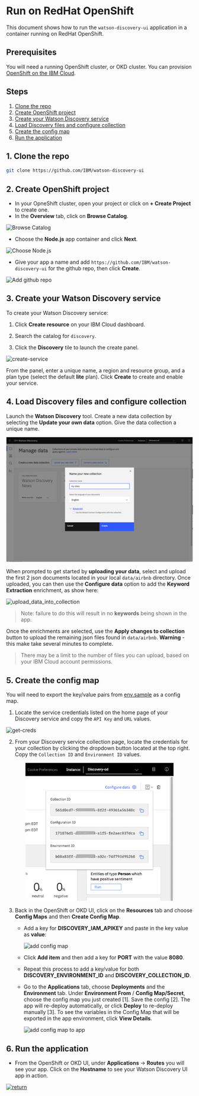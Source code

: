 # Run on RedHat OpenShift

This document shows how to run the `watson-discovery-ui` application in a container running on RedHat OpenShift.

## Prerequisites

You will need a running OpenShift cluster, or OKD cluster. You can provision [OpenShift on the IBM Cloud](https://cloud.ibm.com/kubernetes/catalog/openshiftcluster).

## Steps

1. [Clone the repo](#1-clone-the-repo)
1. [Create OpenShift project](#2-create-openshift-project)
1. [Create your Watson Discovery service](#3-create-your-watson-discovery-service)
1. [Load Discovery files and configure collection](#4-load-discovery-files-and-configure-collection)
1. [Create the config map](#5-create-the-config-map)
1. [Run the application](#6-run-the-application)

## 1. Clone the repo

```bash
git clone https://github.com/IBM/watson-discovery-ui
```

## 2. Create OpenShift project

* In your OpneShift cluster, open your project or click on **+ Create Project** to create one.
* In the **Overview** tab, click on **Browse Catalog**.

![Browse Catalog](https://raw.githubusercontent.com/IBM/pattern-utils/master/openshift/openshift-browse-catalog.png)

* Choose the **Node.js** app container and click **Next**.

![Choose Node.js](https://raw.githubusercontent.com/IBM/pattern-utils/master/openshift/openshift-choose-nodejs.png)

* Give your app a name and add `https://github.com/IBM/watson-discovery-ui` for the github repo, then click **Create**.

![Add github repo](https://raw.githubusercontent.com/IBM/pattern-utils/master/openshift/openshift-add-github-repo.png)

## 3. Create your Watson Discovery service

To create your Watson Discovery service:

  1. Click **Create resource** on your IBM Cloud dashboard.

  2. Search the catalog for `discovery`.

  3. Click the **Discovery** tile to launch the create panel.

![create-service](https://raw.githubusercontent.com/IBM/pattern-utils/master/watson-discovery/discover-service-create.png)

From the panel, enter a unique name, a region and resource group, and a plan type (select the default **lite** plan). Click **Create** to create and enable your service.

## 4. Load Discovery files and configure collection

Launch the **Watson Discovery** tool. Create a new data collection by selecting the **Update your own data** option. Give the data collection a unique name.

![create-collection](images/create-collection.png)

When prompted to get started by **uploading your data**, select and upload the first 2 json documents located in your local `data/airbnb` directory. Once uploaded, you can then use the **Configure data** option to add the **Keyword Extraction** enrichment, as show here:

![upload_data_into_collection](images/add-keyword-enrichment.gif)

> Note: failure to do this will result in no **keywords** being shown in the app.

Once the enrichments are selected, use the **Apply changes to collection** button to upload the remaining json files found in `data/airbnb`. **Warning** - this make take several minutes to complete.

> There may be a limit to the number of files you can upload, based on your IBM Cloud account permissions.

## 5. Create the config map

You will need to export the key/value pairs from [env.sample](../../env.sample) as a config map.

1. Locate the service credentials listed on the home page of your Discovery service and copy the `API Key` and `URL` values.

![get-creds](https://raw.githubusercontent.com/IBM/pattern-utils/master/watson-discovery/get-creds.png)

2. From your Discovery service collection page, locate the credentials for your collection by clicking the dropdown button located at the top right. Copy the `Collection ID` and `Environment ID` values.

<p align="center">
  <img width="400" src="images/get-creds.png">
</p>

3. Back in the OpenShift or OKD UI, click on the **Resources** tab and choose **Config Maps** and then **Create Config Map**.

    * Add a key for **DISCOVERY_IAM_APIKEY** and paste in the key value as **value**:

      ![add config map](https://raw.githubusercontent.com/IBM/pattern-utils/master/openshift/openshift-generic-config-map.png)

    * Click **Add item** and then add a key for **PORT** with the value **8080**.

    * Repeat this process to add a key/value for both **DISCOVERY_ENVIRONMENT_ID** and **DISCOVERY_COLLECTION_ID**.

    * Go to the **Applications** tab, choose **Deployments** and the **Environment** tab. Under **Environment From** / **Config Map/Secret**, choose the config map you just created [1]. Save the config [2]. The app will re-deploy automatically, or click **Deploy** to re-deploy manually [3]. To see the variables in the Config Map that will be exported in the app environment, click **View Details**.

      ![add config map to app](https://raw.githubusercontent.com/IBM/pattern-utils/master/openshift/openshift-add-config-map-to-app.png)

## 6. Run the application

* From the OpenShift or OKD UI, under **Applications** -> **Routes** you will see your app. Click on the **Hostname** to see your Watson Discovery UI app in action.

[![return](https://raw.githubusercontent.com/IBM/pattern-utils/master/deploy-buttons/return.png)](https://github.com/IBM/watson-discovery-ui#deployment-options)
